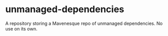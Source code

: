 unmanaged-dependencies
======================

A repository storing a Mavenesque repo of unmanaged dependencies. No use on its own.

